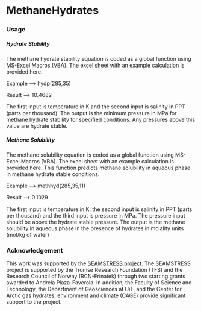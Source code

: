# MethaneHydrates

<h3>Usage</h3>
<h5>Hydrate Stability</h5>
The methane hydrate stability equation is coded as a global function using MS-Excel Macros (VBA). The excel sheet with an example calculation is provided here. 

Example --> hydp(285,35)   

Result --> 10.4682   

The first input is temperature in K and the second input is salinity in PPT (parts per thousand). The output is the minimum pressure in MPa for methane hydrate stability for specified conditions. Any pressures above this value are hydrate stable.

<h5>Methane Solubility</h5>
The methane solubility equation is coded as a global function using MS-Excel Macros (VBA). The excel sheet with an example calculation is provided here. This function predicts methane solubility in aqueous phase in methane hydrate stable conditions.

Example --> methhyd(285,35,11)   

Result --> 0.1029
   
The first input is temperature in K, the second input is salinity in PPT (parts per thousand) and the third input is pressure in MPa. The pressure input should be above the hydrate stable pressure. The output is the methane solubility in aqueous phase in the presence of hydrates in molality units (mol/kg of water)


<h3>Acknowledgement</h3>

This work was supported by the [SEAMSTRESS project](https://site.uit.no/seamstress/). The SEAMSTRESS project is supported by the Tromsø Research Foundation (TFS) and the Research Council of Norway (RCN-Frinatek) through two starting grants awarded to Andreia Plaza-Faverola. In addition, the Faculty of Science and Technology, the Department of Geosciences at UiT, and the Center for Arctic gas hydrates, environment and climate (CAGE) provide significant support to the project.
